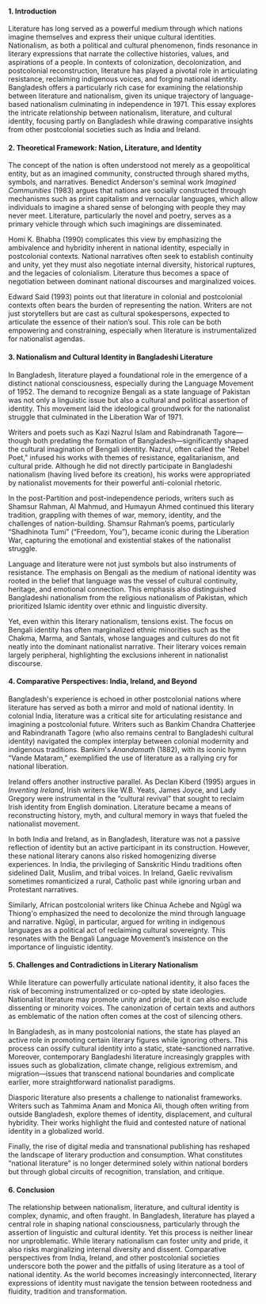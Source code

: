#### **1. Introduction**

Literature has long served as a powerful medium through which nations imagine themselves and express their unique cultural identities. Nationalism, as both a political and cultural phenomenon, finds resonance in literary expressions that narrate the collective histories, values, and aspirations of a people. In contexts of colonization, decolonization, and postcolonial reconstruction, literature has played a pivotal role in articulating resistance, reclaiming indigenous voices, and forging national identity. Bangladesh offers a particularly rich case for examining the relationship between literature and nationalism, given its unique trajectory of language-based nationalism culminating in independence in 1971. This essay explores the intricate relationship between nationalism, literature, and cultural identity, focusing partly on Bangladesh while drawing comparative insights from other postcolonial societies such as India and Ireland.

#### **2. Theoretical Framework: Nation, Literature, and Identity**

The concept of the nation is often understood not merely as a geopolitical entity, but as an imagined community, constructed through shared myths, symbols, and narratives. Benedict Anderson's seminal work _Imagined Communities_ (1983) argues that nations are socially constructed through mechanisms such as print capitalism and vernacular languages, which allow individuals to imagine a shared sense of belonging with people they may never meet. Literature, particularly the novel and poetry, serves as a primary vehicle through which such imaginings are disseminated.

Homi K. Bhabha (1990) complicates this view by emphasizing the ambivalence and hybridity inherent in national identity, especially in postcolonial contexts. National narratives often seek to establish continuity and unity, yet they must also negotiate internal diversity, historical ruptures, and the legacies of colonialism. Literature thus becomes a space of negotiation between dominant national discourses and marginalized voices.

Edward Said (1993) points out that literature in colonial and postcolonial contexts often bears the burden of representing the nation. Writers are not just storytellers but are cast as cultural spokespersons, expected to articulate the essence of their nation’s soul. This role can be both empowering and constraining, especially when literature is instrumentalized for nationalist agendas.

#### **3. Nationalism and Cultural Identity in Bangladeshi Literature**

In Bangladesh, literature played a foundational role in the emergence of a distinct national consciousness, especially during the Language Movement of 1952. The demand to recognize Bengali as a state language of Pakistan was not only a linguistic issue but also a cultural and political assertion of identity. This movement laid the ideological groundwork for the nationalist struggle that culminated in the Liberation War of 1971.

Writers and poets such as Kazi Nazrul Islam and Rabindranath Tagore—though both predating the formation of Bangladesh—significantly shaped the cultural imagination of Bengali identity. Nazrul, often called the "Rebel Poet," infused his works with themes of resistance, egalitarianism, and cultural pride. Although he did not directly participate in Bangladeshi nationalism (having lived before its creation), his works were appropriated by nationalist movements for their powerful anti-colonial rhetoric.

In the post-Partition and post-independence periods, writers such as Shamsur Rahman, Al Mahmud, and Humayun Ahmed continued this literary tradition, grappling with themes of war, memory, identity, and the challenges of nation-building. Shamsur Rahman’s poems, particularly “Shadhinota Tumi” (“Freedom, You”), became iconic during the Liberation War, capturing the emotional and existential stakes of the nationalist struggle.

Language and literature were not just symbols but also instruments of resistance. The emphasis on Bengali as the medium of national identity was rooted in the belief that language was the vessel of cultural continuity, heritage, and emotional connection. This emphasis also distinguished Bangladeshi nationalism from the religious nationalism of Pakistan, which prioritized Islamic identity over ethnic and linguistic diversity.

Yet, even within this literary nationalism, tensions exist. The focus on Bengali identity has often marginalized ethnic minorities such as the Chakma, Marma, and Santals, whose languages and cultures do not fit neatly into the dominant nationalist narrative. Their literary voices remain largely peripheral, highlighting the exclusions inherent in nationalist discourse.

#### **4. Comparative Perspectives: India, Ireland, and Beyond**

Bangladesh's experience is echoed in other postcolonial nations where literature has served as both a mirror and mold of national identity. In colonial India, literature was a critical site for articulating resistance and imagining a postcolonial future. Writers such as Bankim Chandra Chatterjee and Rabindranath Tagore (who also remains central to Bangladeshi cultural identity) navigated the complex interplay between colonial modernity and indigenous traditions. Bankim's _Anandamath_ (1882), with its iconic hymn “Vande Mataram,” exemplified the use of literature as a rallying cry for national liberation.

Ireland offers another instructive parallel. As Declan Kiberd (1995) argues in _Inventing Ireland_, Irish writers like W.B. Yeats, James Joyce, and Lady Gregory were instrumental in the “cultural revival” that sought to reclaim Irish identity from English domination. Literature became a means of reconstructing history, myth, and cultural memory in ways that fueled the nationalist movement.

In both India and Ireland, as in Bangladesh, literature was not a passive reflection of identity but an active participant in its construction. However, these national literary canons also risked homogenizing diverse experiences. In India, the privileging of Sanskritic Hindu traditions often sidelined Dalit, Muslim, and tribal voices. In Ireland, Gaelic revivalism sometimes romanticized a rural, Catholic past while ignoring urban and Protestant narratives.

Similarly, African postcolonial writers like Chinua Achebe and Ngũgĩ wa Thiong'o emphasized the need to decolonize the mind through language and narrative. Ngũgĩ, in particular, argued for writing in indigenous languages as a political act of reclaiming cultural sovereignty. This resonates with the Bengali Language Movement’s insistence on the importance of linguistic identity.

#### **5. Challenges and Contradictions in Literary Nationalism**

While literature can powerfully articulate national identity, it also faces the risk of becoming instrumentalized or co-opted by state ideologies. Nationalist literature may promote unity and pride, but it can also exclude dissenting or minority voices. The canonization of certain texts and authors as emblematic of the nation often comes at the cost of silencing others.

In Bangladesh, as in many postcolonial nations, the state has played an active role in promoting certain literary figures while ignoring others. This process can ossify cultural identity into a static, state-sanctioned narrative. Moreover, contemporary Bangladeshi literature increasingly grapples with issues such as globalization, climate change, religious extremism, and migration—issues that transcend national boundaries and complicate earlier, more straightforward nationalist paradigms.

Diasporic literature also presents a challenge to nationalist frameworks. Writers such as Tahmima Anam and Monica Ali, though often writing from outside Bangladesh, explore themes of identity, displacement, and cultural hybridity. Their works highlight the fluid and contested nature of national identity in a globalized world.

Finally, the rise of digital media and transnational publishing has reshaped the landscape of literary production and consumption. What constitutes “national literature” is no longer determined solely within national borders but through global circuits of recognition, translation, and critique.

#### **6. Conclusion**

The relationship between nationalism, literature, and cultural identity is complex, dynamic, and often fraught. In Bangladesh, literature has played a central role in shaping national consciousness, particularly through the assertion of linguistic and cultural identity. Yet this process is neither linear nor unproblematic. While literary nationalism can foster unity and pride, it also risks marginalizing internal diversity and dissent. Comparative perspectives from India, Ireland, and other postcolonial societies underscore both the power and the pitfalls of using literature as a tool of national identity. As the world becomes increasingly interconnected, literary expressions of identity must navigate the tension between rootedness and fluidity, tradition and transformation.
